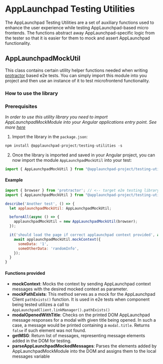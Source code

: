 # AppLaunchpad Testing Utilities

The AppLaunchpad Testing Utilities are a set of auxiliary functions used to enhance the user experience while testing AppLaunchpad-based micro frontends. The functions abstract away AppLaunchpad-specific logic from the tester so that it is easier for them to mock and assert AppLaunchpad functionality. 

## AppLaunchpadMockUtil 
This class contains certain utility helper functions needed when writing [protractor](https://www.npmjs.com/package/protractor) based e2e tests. You can simply import this module into you project and then use an instance of it to test microfrontend functionality. 

### How to use the library

### Prerequisites
_In order to use this utility library you need to import AppLaunchpadMockModule into your Angular applications entry point. See more [here](https://docs.applaunchpad-project.io/docs/framework-support-libraries/?section=applaunchpadcontextservice)_


1. Import the library in the `package.json`:
```javascript
npm install @applaunchpad-project/testing-utilities -s
```

2. Once the library is imported and saved in your Angular project, you can now import the module `AppLaunchpadMockUtil` into your test:
```javascript
import { AppLaunchpadMockUtil } from "@applaunchpad-project/testing-utilities";
```

#### Example

```javascript
import { browser } from 'protractor'; // <-- target e2e testing library
import { AppLaunchpadMockUtil } from "@applaunchpad-project/testing-utilities";

describe('Another test', () => {
  let applaunchpadMockUtil: AppLaunchpadMockUtil;

  beforeAll(async () => {
    applaunchpadMockUtil = new AppLaunchpadMockUtil(browser);
  });

  it('should load the page if correct applaunchpad context provided', async () => {
    await applaunchpadMockUtil.mockContext({
      someData: '1',
      someOtherData: 'randomInfo',
    });
  }
}
```

#### Functions provided
- **mockContext**: Mocks the context by sending AppLaunchpad context messages with the desired mocked context as parameter. 
- **mockPathExists**: This method serves as a mock for the AppLaunchpad Client `pathExists()` function. It is used in e2e tests when component being tested utilizes a call to `AppLaunchpadClient.linkManager().pathExists()`
- **modalOpenedWithTitle**: Checks on the printed DOM AppLaunchpad message responses for a modal with given title being opened. In such a case, a message would be printed containing a `modal.title`. Returns `false` if such element was not found.
- **getMSG**: Return list of messages, representing message elements added in the DOM for testing. 
- **parseAppLaunchpadMockedMessages**: Parses the elements added by AppLaunchpadMockModule into the DOM and assigns them to the local messages variable

